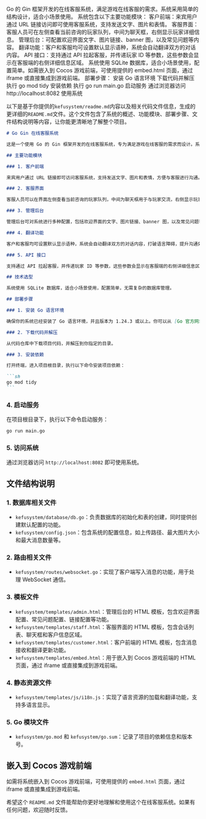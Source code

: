 Go 的 Gin 框架开发的在线客服系统，满足游戏在线客服的需求。系统采用简单的结构设计，适合小场景使用。
系统包含以下主要功能模块：
客户前端：来宾用户通过 URL 链接访问即可使用客服系统，支持发送文字、图片和表情。
客服界面：客服人员可在左侧查看当前咨询的玩家队列，中间为聊天框，右侧显示玩家详细信息。
管理后台：可配置欢迎界面文字、图片链接、banner 图，以及常见问题等内容。
翻译功能：客户和客服均可设置默认显示语种，系统会自动翻译双方的对话内容。
API 接口：支持通过 API 拉起客服，并传递玩家 ID 等参数，这些参数会显示在客服端的右侧详细信息区域。
系统使用 SQLite 数据库，适合小场景使用，配置简单。如需嵌入到 Cocos 游戏前端，可使用提供的 embed.html 页面，通过 iframe 或直接集成到游戏前端。
部署步骤：
安装 Go 语言环境
下载代码并解压
执行 go mod tidy 安装依赖
执行 go run main.go 启动服务
通过浏览器访问 http://localhost:8082 使用系统

以下是基于你提供的`kefusystem/readme.md`内容以及相关代码文件信息，生成的更详细的`README.md`文件。这个文件包含了系统的概述、功能模块、部署步骤、文件结构说明等内容，让你能更清晰地了解整个项目。

````markdown
# Go Gin 在线客服系统

这是一个使用 Go 的 Gin 框架开发的在线客服系统，专为满足游戏在线客服的需求而设计。系统采用简单的结构设计，非常适合小场景使用。

## 主要功能模块

### 1. 客户前端

来宾用户通过 URL 链接即可访问客服系统，支持发送文字、图片和表情，方便与客服进行沟通。

### 2. 客服界面

客服人员可以在界面左侧查看当前咨询的玩家队列，中间为聊天框用于与玩家交流，右侧显示玩家详细信息，便于客服更好地了解玩家情况。

### 3. 管理后台

管理后台可对系统进行多种配置，包括欢迎界面的文字、图片链接、banner 图，以及常见问题等内容，方便系统管理员进行管理和维护。

### 4. 翻译功能

客户和客服均可设置默认显示语种，系统会自动翻译双方的对话内容，打破语言障碍，提升沟通效率。

### 5. API 接口

支持通过 API 拉起客服，并传递玩家 ID 等参数，这些参数会显示在客服端的右侧详细信息区域，方便客服人员快速了解玩家身份。

## 技术选型

系统使用 SQLite 数据库，适合小场景使用，配置简单，无需复杂的数据库管理。

## 部署步骤

### 1. 安装 Go 语言环境

确保你的系统已经安装了 Go 语言环境，并且版本为 1.24.3 或以上。你可以从 [Go 官方网站](https://golang.org/dl/) 下载并安装适合你操作系统的版本。

### 2. 下载代码并解压

从代码仓库中下载项目代码，并解压到你指定的目录。

### 3. 安装依赖

打开终端，进入项目根目录，执行以下命令安装项目依赖：

```sh
go mod tidy
```
````

### 4. 启动服务

在项目根目录下，执行以下命令启动服务：

```sh
go run main.go
```

### 5. 访问系统

通过浏览器访问 `http://localhost:8082` 即可使用系统。

## 文件结构说明

### 1. 数据库相关文件

- `kefusystem/database/db.go`：负责数据库的初始化和表的创建，同时提供创建默认配置的功能。
- `kefusystem/config.json`：包含系统的配置信息，如上传路径、最大图片大小和最大消息数量等。

### 2. 路由相关文件

- `kefusystem/routes/websocket.go`：实现了客户端写入消息的功能，用于处理 WebSocket 通信。

### 3. 模板文件

- `kefusystem/templates/admin.html`：管理后台的 HTML 模板，包含欢迎界面配置、常见问题配置、链接配置等功能。
- `kefusystem/templates/staff.html`：客服界面的 HTML 模板，包含会话列表、聊天框和客户信息区域。
- `kefusystem/templates/customer.html`：客户前端的 HTML 模板，包含消息接收和翻译更新功能。
- `kefusystem/templates/embed.html`：用于嵌入到 Cocos 游戏前端的 HTML 页面，通过 iframe 或直接集成到游戏前端。

### 4. 静态资源文件

- `kefusystem/templates/js/i18n.js`：实现了语言资源的加载和翻译功能，支持多语言显示。

### 5. Go 模块文件

- `kefusystem/go.mod` 和 `kefusystem/go.sum`：记录了项目的依赖信息和版本号。

## 嵌入到 Cocos 游戏前端

如需将系统嵌入到 Cocos 游戏前端，可使用提供的 `embed.html` 页面，通过 iframe 或直接集成到游戏前端。

希望这个 `README.md` 文件能帮助你更好地理解和使用这个在线客服系统。如果有任何问题，欢迎随时反馈。
